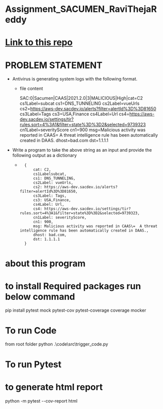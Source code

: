 # Assignment_SACUMEN_RaviThejaReddy

# [Link to this repo](https://github.com/RaviThejaReddy/Assignment_SACUMEN_RaviThejaReddy)

# PROBLEM STATEMENT

* Antivirus is generating system logs with the following format.
    * file content

        SAC:0|Sacumen|CAAS|2021.2.0|3|MALICIOUS|High|cat=C2 cs1Label=subcat cs1=DNS_TUNNELING cs2Label=vueUrls cs2=https://aws-dev.sacdev.io/alerts?filter=alertId%3D%3D81650 cs3Label=Tags cs3=USA,Finance cs4Label=Url cs4=https://aws-dev.sacdev.io/settings/tir?rules.sort=4%3A1&filter=state%3D%3D2&selected=9739323 cn1Label=severityScore cn1=900 msg=Malicious activity was reported in CAAS\= A threat intelligence rule has been automatically created in DAAS. dhost=bad.com dst=1.1.1.1
* Write a program to take the above string as an input and provide the following output as a dictionary
    * ```
        {   
            cat: C2,
            cs1Labelsubcat,
            cs1: DNS_TUNNELING,
            cs2Label: vueUrls,
            cs2: https://aws-dev.sacdev.io/alerts?filter=alertId%3D%3D81650,
            cs3Label: Tags,
            cs3: USA,Finance,
            cs4Label: Url,
            cs4: https://aws-dev.sacdev.io/settings/tir?rules.sort=4%3A1&filter=state%3D%3D2&selected=9739323,
            cn1Label: severityScore,
            cn1: 900,
            msg: Malicious activity was reported in CAAS\=  A threat intelligence rule has been automatically created in DAAS.,
            dhost: bad.com,
            dst: 1.1.1.1
        }

# about this program


#  to install Required packages  run below command
pip install pytest mock pytest-cov pytest-coverage coverage mocker


# To run Code
from root folder 
python .\code\src\trigger_code.py

# To run Pytest
# to generate html report 
python -m pytest --cov-report html


